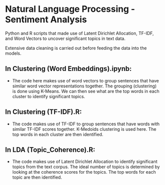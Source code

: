 # Natural Language Processing - Sentiment Analysis
 Python and R scripts that made use of Latent Dirichlet Allocation, TF-IDF, and Word Vectors to uncover significant topics in text data.

 Extensive data cleaning is carried out before feeding the data into the models.

 ## In Clustering (Word Embeddings).ipynb:
 * The code here makes use of word vectors to group sentences that have similar word vector representations together. The grouping (clustering) is done using K-Means. We can then see what are the top words in each cluster to identify significant topics.

 ## In Clustering (TF-IDF).R:
 * The code makes use of TF-IDF to group sentences that have words with similar TF-IDF scores together. K-Medoids clustering is used here. The top words in each cluster are then identified.

  ## In LDA (Topic_Coherence).R:
 * The code makes use of Latent Dirichlet Allocation to identify significant topics from the text corpus. The ideal number of topics is determined by looking at the coherence scores for the topics. The top words for each topic are then identified.
 
